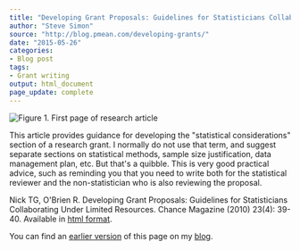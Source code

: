 ```yaml
---
title: "Developing Grant Proposals: Guidelines for Statisticians Collaborating Under Limited Resources"
author: "Steve Simon"
source: "http://blog.pmean.com/developing-grants/"
date: "2015-05-26"
categories:
- Blog post
tags:
- Grant writing
output: html_document
page_update: complete
---
```


![Figure 1. First page of research article](http://www.pmean.com/new-images/15/developing-grants01.png)

<div class="notes">

This article provides guidance for developing the "statistical considerations" section of a research grant. I normally do not use that term, and suggest separate sections on statistical methods, sample size justification, data management plan, etc. But that's a quibble. This is very good practical advice, such as reminding you that you need to write both for the statistical reviewer and the non-statistician who is also reviewing the proposal.

Nick TG, O'Brien R. Developing Grant Proposals: Guidelines for Statisticians Collaborating Under Limited Resources. Chance Magazine (2010) 23(4): 39-40. Available in [html format][nic1].

You can find an [earlier version][sim1] of this page on my [blog][sim2].

[sim1]: http://blog.pmean.com/developing-grants/
[sim2]: http://blog.pmean.com

[nic1]: https://s3.amazonaws.com/OBrienRG.biblio/Nick10Developing+Grant+Proposals+Guidelines+for+Statisticians.pdf




